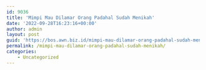 ```yaml
---
id: 9036
title: 'Mimpi Mau Dilamar Orang Padahal Sudah Menikah'
date: '2022-09-28T16:23:16+00:00'
author: admin
layout: post
guid: 'https://bos.awn.biz.id/mimpi-mau-dilamar-orang-padahal-sudah-menikah/'
permalink: /mimpi-mau-dilamar-orang-padahal-sudah-menikah/
categories:
    - Uncategorized
---
```


